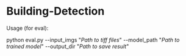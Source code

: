 # Building-Detection

Usage (for eval):

python eval.py --input_imgs "_Path to tiff files_" --model_path "_Path to trained model_" --output_dir "_Path to save result_"
